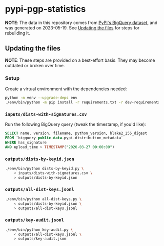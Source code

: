 # pypi-pgp-statistics

**NOTE**: The data in this repository comes from [PyPI's BigQuery dataset],
and was generated on 2023-05-19. See
[Updating the files](#updating-the-files) for steps for rebuilding
it.

[PyPI's BigQuery dataset]: https://warehouse.pypa.io/api-reference/bigquery-datasets.html

## Updating the files

**NOTE**: These steps are provided on a best-effort basis. They may
become outdated or broken over time.

### Setup

Create a virtual environment with the dependencies needed:

```bash
python -m venv --upgrade-deps env
./env/bin/python -m pip install -r requirements.txt -r dev-requirements.txt
```

### `inputs/dists-with-signatures.csv`

Run the following BigQuery query (tweak the timestamp,
if you'd like):

```sql
SELECT name, version, filename, python_version, blake2_256_digest
FROM `bigquery-public-data.pypi.distribution_metadata`
WHERE has_signature
AND upload_time > TIMESTAMP("2020-03-27 00:00:00")
```

### `outputs/dists-by-keyid.json`

```bash
./env/bin/python dists-by-keyid.py \
    < inputs/dists-with-signatures.csv \
    > outputs/dists-by-keyid.json
```

### `outputs/all-dist-keys.jsonl`

```bash
./env/bin/python all-dist-keys.py \
    < outputs/dists-by-keyid.json \
    > outputs/all-dist-keys.jsonl
```

### `outputs/key-audit.jsonl`

```bash
./env/bin/python key-audit.py \
    < outputs/all-dist-keys.jsonl \
    > outputs/key-audit.json
```
